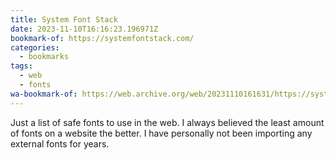 ```yaml
---
title: System Font Stack
date: 2023-11-10T16:16:23.196971Z
bookmark-of: https://systemfontstack.com/
categories:
  - bookmarks
tags:
  - web
  - fonts
wa-bookmark-of: https://web.archive.org/web/20231110161631/https://systemfontstack.com/
---
```


Just a list of safe fonts to use in the web. I always believed the least amount of fonts on a website the better. I have personally not been importing any external fonts for years.
